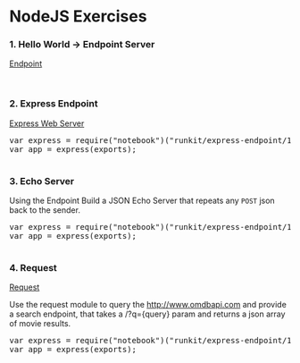 # NodeJS Exercises

### 1. Hello World -> Endpoint Server

<a href="https://runkit.com/docs/endpoint">Endpoint</a>

<div class="tonic">
<pre>

</pre>
</div>

### 2. Express Endpoint

<a href="http://expressjs.com/">Express Web Server</a>

<div class="tonic">
<pre>
var express = require("notebook")("runkit/express-endpoint/1.0.0");
var app = express(exports);


</pre>
</div>

### 3. Echo Server

Using the Endpoint Build a JSON Echo Server that repeats any `POST` json back to
the sender.

<div class="tonic">
<pre>
var express = require("notebook")("runkit/express-endpoint/1.0.0");
var app = express(exports);


</pre>
</div>

### 4. Request

<a href="https://github.com/request/request">Request</a>

Use the request module to query the http://www.omdbapi.com and provide a
search endpoint, that takes a /?q={query} param and returns a json array of
movie results.

<div class="tonic">
<pre>
var express = require("notebook")("runkit/express-endpoint/1.0.0");
var app = express(exports);


</pre>
</div>
